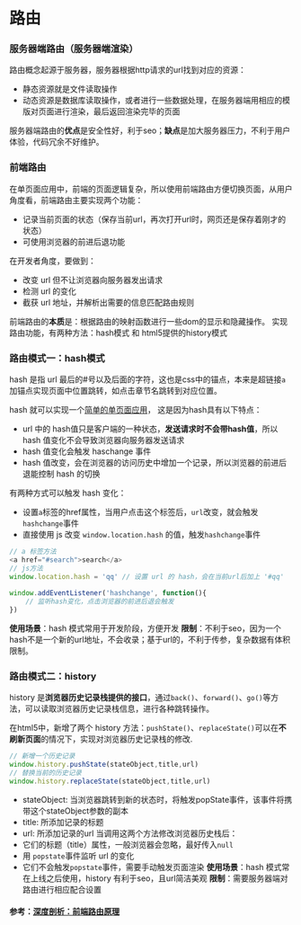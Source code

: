# 路由
### 服务器端路由（服务器端渲染）
路由概念起源于服务器，服务器根据http请求的url找到对应的资源：
- 静态资源就是文件读取操作
- 动态资源是数据库读取操作，或者进行一些数据处理，在服务器端用相应的模版对页面进行渲染，最后返回渲染完毕的页面

服务器端路由的**优点**是安全性好，利于seo；**缺点**是加大服务器压力，不利于用户体验，代码冗余不好维护。
### 前端路由
在单页面应用中，前端的页面逻辑复杂，所以使用前端路由方便切换页面，从用户角度看，前端路由主要实现两个功能：
- 记录当前页面的状态（保存当前url，再次打开url时，网页还是保存着刚才的状态）
- 可使用浏览器的前进后退功能

在开发者角度，要做到：
- 改变 url 但不让浏览器向服务器发出请求
- 检测 url 的变化
- 截获 url 地址，并解析出需要的信息匹配路由规则

前端路由的**本质**是：根据路由的映射函数进行一些dom的显示和隐藏操作。
实现路由功能，有两种方法：hash模式 和 html5提供的history模式
### 路由模式一：hash模式
hash 是指 url 最后的#号以及后面的字符，这也是css中的锚点，本来是超链接`a`加锚点实现页面中位置跳转，如点击章节名跳转到对应位置。

hash 就可以实现一个[简单的单页面应用](https://github.com/Naturalvolume/IFE-2016Spring/blob/master/SPA.html)， 这是因为hash具有以下特点：
- url 中的 hash值只是客户端的一种状态，**发送请求时不会带hash值**，所以hash 值变化不会导致浏览器向服务器发送请求
- hash 值变化会触发 haschange 事件
- hash 值改变，会在浏览器的访问历史中增加一个记录，所以浏览器的前进后退能控制 hash 的切换

有两种方式可以触发 hash 变化：
- 设置`a`标签的href属性，当用户点击这个标签后，`url`改变，就会触发`hashchange`事件
- 直接使用 js 改变 `window.location.hash` 的值，触发`hashchange`事件
```javascript
// a 标签方法
<a href="#search">search</a>
// js方法
window.location.hash = 'qq' // 设置 url 的 hash，会在当前url后加上 '#qq'
 
window.addEventListener('hashchange', function(){ 
    // 监听hash变化，点击浏览器的前进后退会触发
})
```
**使用场景**：hash 模式常用于开发阶段，方便开发
**限制**：不利于seo，因为一个hash不是一个新的url地址，不会收录；基于url的，不利于传参，复杂数据有体积限制。
### 路由模式二：history
history 是**浏览器历史记录栈提供的接口**，通过`back()`、`forward()`、`go()`等方法，可以读取浏览器历史记录栈信息，进行各种跳转操作。

在html5中，新增了两个 history 方法：`pushState()`、`replaceState()`可以在**不刷新页面**的情况下，实现对浏览器历史记录栈的修改.
```javascript
// 新增一个历史记录
window.history.pushState(stateObject,title,url)
// 替换当前的历史记录
window.history.replaceState(stateObject,title,url)
```
- stateObject: 当浏览器跳转到新的状态时，将触发popState事件，该事件将携带这个stateObject参数的副本
- title: 所添加记录的标题
- url: 所添加记录的url
当调用这两个方法修改浏览器历史栈后：
- 它们的标题（title）属性，一般浏览器会忽略，最好传入`null`
- 用 `popstate`事件监听 url 的变化
- 它们不会触发`popstate`事件，需要手动触发页面渲染
**使用场景**：hash 模式常在上线之后使用，history 有利于seo，且url简洁美观
**限制**：需要服务器端对路由进行相应配合设置

#### 参考：[深度剖析：前端路由原理](https://juejin.im/post/5d469f1e5188254e1c49ae78#heading-11)


